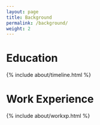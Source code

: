 ```yaml
---
layout: page
title: Background
permalink: /background/
weight: 2
---
```


# **Education**

<div class="row">
{% include about/timeline.html %}
</div>

# **Work Experience**

<div class="row">
{% include about/workxp.html %}
</div>
